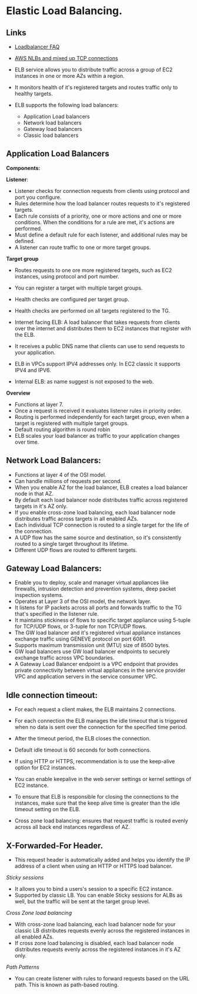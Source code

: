 # Elastic Load Balancing.

## Links
* [Loadbalancer FAQ](https://aws.amazon.com/elasticloadbalancing/faqs/?nc=sn&loc=5)
* [AWS NLBs and mixed up TCP connections](https://www.niels-ole.com/cloud/aws/linux/2020/10/18/nlb-resets.html)


* ELB service allows you to distribute traffic across a group of EC2 instances in one
  or more AZs within a region.
* It monitors health of it's registered targets and routes traffic only to healthy
  targets.

* ELB supports the following load balancers:
  - Application Load balancers
  - Network load balancers
  - Gateway load balancers
  - Classic load balancers

## Application Load Balancers

**Components:**

**Listener**:
* Listener checks for connection requests from clients using protocol and port you
  configure.
* Rules determine how the load balancer routes requests to it's registered targets.
* Each rule consists of a priority, one or more actions and one or more conditions.
  When the conditions for a rule are met, it's actions are performed.
* Must define a default rule for each listener, and additional rules may be defined.
* A listener can route traffic to one or more target groups.

**Target group**
* Routes requests to one ore more registered targets, such as EC2 instances,
  using protocol and port number.
* You can register a target with multiple target groups.
* Health checks are configured per target group.
* Health checks are performed on all targets registered to the TG.


* Internet facing ELB: A load balancer that takes requests from clients over
  the internet and distributes them to EC2 instances that register with the ELB.
* It receives a public DNS name that clients can use to send requests to your
  application.

* ELB in VPCs support IPV4 addresses only. In EC2 classic it supports IPV4 and
  IPV6.
* Internal ELB: as name suggest is not exposed to the web.


**Overview**
* Functions at layer 7.
* Once a request is received it evaluates listener rules in priority order.
* Routing is performed independently for each target group, even when a target
  is registered with multiple target groups.
* Default routing algorithm is round robin
* ELB scales your load balancer as traffic to your application changes over time.


## Network Load Balancers:
* Functions at layer 4 of the OSI model.
* Can handle millions of requests per second.
* When you enable AZ for the load balancer, ELB creates a load balancer node in
  that AZ.
* By default each load balancer node distributes traffic across registered targets
  in it's AZ only.
* If you enable cross-zone load balancing, each load balancer node distributes
  traffic across targets in all enabled AZs.
* Each individual TCP connection is routed to a single target for the life of
  the connection.
* A UDP flow has the same source and destination, so it's consistently routed to a
  single target throughout its lifetime.
* Different UDP flows are routed to different targets.


## Gateway Load Balancers:
* Enable you to deploy, scale and manager virtual appliances like firewalls,
  intrusion detection and prevention systems, deep packet inspection systems.
* Operates at Layer 3 of the OSI model, the network layer.
* It listens for IP packets across all ports and forwards traffic to the TG
  that's specified in the listener rule.
* It maintains stickiness of flows to specific target appliance using 5-tuple for
  TCP/UDP flows, or 3-tuple for non TCP/UDP flows.
* The GW load balancer and it's registered virtual appliance instances exchange
  traffic using GENEVE protocol on port 6081.
* Supports maximum transmission unit (MTU) size of 8500 bytes.
* GW load balancers use GW load balancer endpoints to securely exchange traffic
  across VPC boundaries.
* A Gateway Load Balancer endpoint is a VPC endpoint that provides private connectivity 
  between virtual appliances in the service provider VPC and application servers in the 
  service consumer VPC. 



## Idle connection timeout:
* For each request a client makes, the ELB maintains 2 connections.
* For each connection the ELB manages the idle timeout that is triggered when no data
  is sent over the connection for the specified time period.
* After the timeout period, the ELB closes the connection.
* Default idle timeout is 60 seconds for both connections.
* If using HTTP or HTTPS, recommendation is to use the keep-alive option for
  EC2 instances.
* You can enable keepalive in the web server settings or kernel settings of
  EC2 instance.
* To ensure that ELB is responsible for closing the connections to the instances,
  make sure that the keep alive time is greater than the idle timeout setting on the ELB.

* Cross zone load balancing: ensures that request traffic is routed evenly
  across all back end instances regardless of AZ.


## X-Forwarded-For Header.
* This request header is automatically added and helps you identify the IP address
  of a client when using an HTTP or HTTPS load balancer.


*Sticky sessions*
* It allows you to bind a users's session to a specific EC2 instance.
* Supported by classic LB. You can enable Sticky sessions for ALBs as well, but
  the traffic will be sent at the target group level.

*Cross Zone load balancing*
* With cross-zone load balancing, each load balancer node for your classic LB
  distributes requests evenly across the registered instances in all enabled AZs.
* If cross zone load balancing is disabled, each load balancer node distributes
  requests evenly across the registered instances in it's AZ only.

*Path Patterns*
* You can create listener with rules to forward requests based on the URL path.
  This is known as path-based routing.









